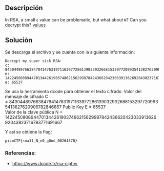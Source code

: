 ## Descripción
In RSA, a small `e` value can be problematic, but what about `N`? Can you decrypt this? [values](https://mercury.picoctf.net/static/12d820e355a7775a2c9129b2622a7eb6/values)

## Solución
Se descarga el archivo y se cuenta con la siguiente información:
```
Decrypt my super sick RSA:
c: 843044897663847841476319711639772861390329326681532977209935413827620909782846667
n: 1422450808944701344261903748621562998784243662042303391362692043823716783771691667
e: 65537
```
Se usa la herramienta dcode para obtener el texto cifrado:
Valor del mensaje de cifrado C = 843044897663847841476319711639772861390329326681532977209935413827620909782846667
Public Key E = 65537  
Valor de la clave pública N = 1422450808944701344261903748621562998784243662042303391362692043823716783771691667

Y así se obtiene la flag:
```
picoCTF{sma11_N_n0_g0od_00264570}
```

### Referencias:
- https://www.dcode.fr/rsa-cipher
